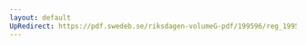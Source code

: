 ```yaml
---
layout: default
UpRedirect: https://pdf.swedeb.se/riksdagen-volumeG-pdf/199596/reg_199596/reg_199596_0140.pdf
---
```

